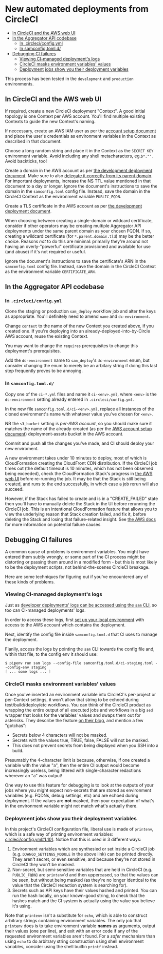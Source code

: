 # New automated deployments from CircleCI

* [In CircleCI and the AWS web UI](#in-circleci-and-the-aws-web-ui)
* [In the Aggregator API codebase](#in-the-aggregator-api-codebase)
   * [In .circleci/config.yml](#in-circleciconfigyml)
   * [In samconfig.toml.d/](#in-samconfigtomld)
* [Debugging CI failures](#debugging-ci-failures)
   * [Viewing CI-managed deployment's logs](#viewing-ci-managed-deployments-logs)
   * [CircleCI masks environment variables' values](#circleci-masks-environment-variables-values)
   * [Deployment jobs show you their deployment variables](#deployment-jobs-show-you-their-deployment-variables)

This process has been tested in the `development` and `production` environments.

## In CircleCI and the AWS web UI

If required, create a new CircleCI deployment "Context". A good initial topology is one Context per AWS account. You'll find multiple existing Contexts to guide the new Context's naming.

If neccessary, create an AWS IAM user as per the [account setup document](/docs/new-aws-account-setup.md#users) and place the user's credentials as environment variables in the Context as described in that document.

Choose a long random string and place it in the Context as the `SECRET_KEY` environment variable. Avoid including any shell metacharacters, eg.`$*;"'`. Avoid backticks, too!

Create a domain in the AWS account as per [the development deployment document](/docs/new-development-deployment.md#create-a-domain). Make sure to also [delegate it correctly from its parent domain](/docs/new-development-deployment.md#delegate-dns-authority-to-your-new-domain). For important deployments, increase the NS TTL value mentioned in that document to a day or longer. Ignore the document's instructions to save the domain in the `samconfig.toml` config file. Instead, save the domain in the CircleCI Context as the environment variable `PUBLIC_FQDN`.

Create a TLS certificate in the AWS account as per [the development deployment document](/docs/new-development-deployment.md#find-the-acm-arn-of-a-certificate-thats-valid-for-your-domain).

When choosing between creating a single-domain or wildcard certificate, consider if other operators may be creating multiple Aggregator API deployments under the same parent domain as your chosen FQDN. If so, creating a wildcard certificate (for `*.parent.domain.tld`) may be the better choice. Reasons *not* to do this are minimal: primarily they're around not having an overly-"powerful" certificate provisioned and available for use (and abuse) if it's not required or useful.

Ignore the document's instructions to save the certificate's ARN in the `samconfig.toml` config file. Instead, save the domain in the CircleCI Context as the environment variable `CERTIFICATE_ARN`.

## In the Aggregator API codebase

### In `.circleci/config.yml`

Clone the staging or production `sam_deploy` workflow job and alter the keys as appropriate. You'll definitely need to amend `name` and `dc-environment`.

Change `context` to the name of the new Context you created above, if you created one. If you're deploying into an already-deployed-into-by-Circle AWS account, reuse the existing Context.

You may want to change the `requires` prerequisites to change this deployment's prerequisites.

Add the `dc-environment` name to `sam_deploy`'s `dc-environment` enum, but consider changing the enum to merely be an arbitary string if doing this last step frequently proves to be annoying.

### In `samconfig.toml.d/`

Copy one of the `ci-*.yml` files and name it `ci-<env>.yml`, where `<env>` is the `dc-environment` setting already entered in `.circleci/config.yml`.

In the new file `samconfig.toml.d/ci-<env>.yml`, replace all instances of the cloned environment's name with whatever value you've chosen for `<env>`.

NB the `s3_bucket` setting is *per-AWS account*, so you should make sure it matches the name of the already-created (as per the [AWS account setup document](docs/new-aws-account-setup.md#s3-buckets)) deployment-assets bucket in the AWS account.

Commit and push all the changes you've made, and CI should deploy your new enviroment.

A new environment takes under 10 minutes to deploy, most of which is CloudFormation creating the CloudFront CDN distribution. If the CircleCI job times out (the default timeout is 10 minutes, which has not been observed being exceeded), check the CloudFormation Stack's progress in [the AWS web UI](https://console.aws.amazon.com/cloudformation) before re-running the job. It may be that the Stack is still being created, and runs to the end successfully, in which case a job rerun will also succeed.

However, if the Stack has failed to create and is in a "CREATE_FAILED" state then you'll have to manually delete the Stack in the UI before rerunning the CircleCI job. This is an intentional CloudFormation feature that allows you to view the underlying reason that Stack creation failed, and fix it, before deleting the Stack and losing that failure-related insight. See [the AWS docs](https://docs.aws.amazon.com/AWSCloudFormation/latest/UserGuide/using-cfn-describing-stacks.html#w2ab1c23c15c17c11) for more information on potential failure causes.

## Debugging CI failures

A common cause of problems is environment variables. You might have entered them subtly wrongly, or some part of the CI process might be distorting or passing them around in a modified form - but this is most likely to be the deployment scripts, not behind-the-scenes CircleCI breakage.

Here are some techniques for figuring out if you've encountered any of these kinds of problems.

### Viewing CI-managed deployment's logs

Just as [developer deployments' logs can be accessed using the `sam` CLI](/docs/new-development-deployment.md#viewing-app-logs), so too can CI-managed deployments' logs.

In order to access these logs, first [set up your local environment](/docs/new-development-deployment.md#example-output-and-aws-credentials) with access to the AWS account which contains the deployment.

Next, identify the config file inside `samconfig.toml.d` that CI uses to manage the deployment.

Fianlly, access the logs by pointing the `sam` CLI towards the config file and, within that file, to the config env it should use:

```
$ pipenv run sam logs --config-file samconfig.toml.d/ci-staging.toml --config-env staging
[ ... some logs ... ]
```

### CircleCI masks environment variables' values

Once you've inserted an environment variable into CircleCI's per-project or per-Context settings, it won't allow that string to be echoed during test/build/deploy/etc workflows. You can think of the CircleCI product as wrapping the entire output of all executed jobs and workflows in a big `sed` wrapper that looks for the variables' values and swaps them out for asterisks. They describe the feature [on their blog](https://circleci.com/blog/keep-environment-variables-private-with-secret-masking/), and mention a few "gotchas":

- Secrets below 4 characters will not be masked.
- Secrets with the values true, TRUE, false, FALSE will not be masked.
- This does not prevent secrets from being displayed when you SSH into a build.

Presumably the 4-character limit is because, otherwise, if one created a variable with the value "a", then the entire CI output would become increasingly useless, being littered with single-character redactions wherever an "a" was output!

One way to use this feature for debugging is to look at the outputs of your jobs where you might expect non-secrets that are stored as environment variables (e.g. FQDNs, debug settings, etc) and are echoed during deployment. If the values are **not** masked, then your expectation of what's in the environment variable might not match what's actually there.

### Deployment jobs show you their deployment variables

In this project's CircleCI configuration file, liberal use is made of `printenv`, which is a safe way of printing environment variables: [circleci/config.yml#L101](circleci/config.yml#L101). Notice that this is used in 3 different ways:

1. Environment variables which are synthesied or set inside a CircleCI job (e.g. `DJANGO_SETTINGS_MODULE` in the above link) can be printed directly. They aren't secret, or even sensitive, and because they're not stored in CircleCI they won't be masked.
1. Non-secret, but semi-sensitive variables that are held in CircleCI (e.g. `PUBLIC_FQDN`) are `printenv`'d and then uppercased, so that the values can be seen, but without being masked (as they're no longer identical to the value that the CircleCI redaction system is searching for).
1. Secrets such as API keys have their values hashed and printed. You can run the hash locally, on your known-good string, to check that the hashes match and the CI system is actually using the value you believe it's using.

Note that `printenv` isn't a substitute for `echo`, which is able to construct arbitrary strings containing environment variables. The only job that `printenv` does is to take environment variable **names** as arguments, output their values (one per line), and exit with an error code if any of the requested environment variables aren't found. For a *safer* mechanism than using `echo` to do arbitrary string construction using shell environment variables, consider using the shell builtin `printf` instead.
